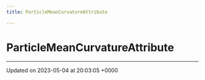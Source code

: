 ```yaml
---
title: ParticleMeanCurvatureAttribute

---
```


# ParticleMeanCurvatureAttribute





-------------------------------

Updated on 2023-05-04 at 20:03:05 +0000